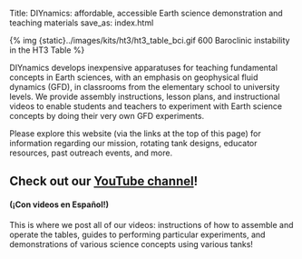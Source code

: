 Title: DIYnamics: affordable, accessible Earth science demonstration and teaching materials
save_as: index.html

{% img {static}../images/kits/ht3/ht3_table_bci.gif 600 Baroclinic instability in the HT3 Table %}

DIYnamics develops inexpensive apparatuses for teaching fundamental
concepts in Earth sciences, with an emphasis on geophysical fluid
dynamics (GFD), in classrooms from the elementary school to university
levels.  We provide assembly instructions, lesson plans, and
instructional videos to enable students and teachers to experiment
with Earth science concepts by doing their very own GFD experiments.

Please explore this website (via the links at the top of this page)
for information regarding our mission, rotating tank designs, educator
resources, past outreach events, and more.

## **Check out our [YouTube channel](http://tinyurl.com/diynamicsvideos)!**
#### (&#161;Con videos en Espa&ntilde;ol!)
This is where we post all of our videos: instructions of how to
assemble and operate the tables, guides to performing particular
experiments, and demonstrations of various science concepts using
various tanks!
